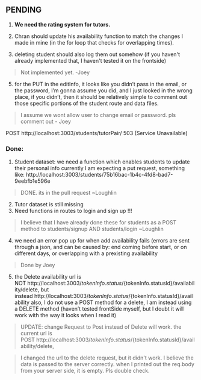 ## PENDING
1. **We need the rating system for tutors.**

2. Chran should update his availability function to match the changes I made in mine (in the for loop that checks for overlapping times).


4.  deleting student should also log them out somehow (if you haven't already implemented that, I haven't tested it on the frontside)
> Not implemented yet. -Joey

5. for the PUT in the editInfo, it looks like you didn’t pass in the email, or the password, I’m gonna assume you did, and I just looked in the wrong place, if you didn’t, then it should be relatively simple to comment out those specific portions of the student route and data files.
> I assume we wont allow user to change email or password. pls comment out - Joey

POST http://localhost:3003/students/tutorPair/ 503 (Service Unavailable)

### Done: 
1. Student dataset: we need a function which enables students to update their personal info
currently I am expecting a put request, something like: http://localhost:3003/students/75b16bac-1b4c-4fd8-bad7-9eebfb1e596e
 
>DONE. its in the pull request ~Loughlin

2. Tutor dataset is still missing
3. Need functions in routes to login and sign up !!!
> I believe that I have already done these for students as a POST method to students/signup AND students/login ~Loughlin

4. we need an error pop up for when add availability fails (errors are sent through a json, and can be caused by: end coming before start, or on different days, or overlapping with a prexisting availability
> Done by Joey

5. the Delete availability url is NOT http://localhost:3003/${tokenInfo.status}/${tokenInfo.statusId}/availability/delete, but instead http://localhost:3003/${tokenInfo.status}/${tokenInfo.statusId}/availability also, I do not use a POST method for a delete, I am instead using a DELETE method (haven’t tested frontSide myself, but I doubt it will work with the way it looks when I read it)

> UPDATE: change  Request to Post instead of Delete will work. the current url is POST http://localhost:3003/${tokenInfo.status}/${tokenInfo.statusId}/availability/delete, 

> I changed the url to the delete request, but it didn't work. I believe the data is passed to the server correctly. when I printed out the req.body from your server side, it is empty. Pls double check.
